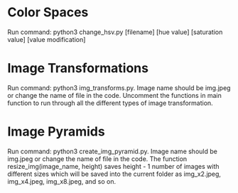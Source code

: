 # Color Spaces
Run command: python3 change_hsv.py [filename] [hue value] [saturation value] [value modification]

# Image Transformations
Run command: python3 img_transforms.py. Image name should be img.jpeg or change the name of file in the code. Uncomment the functions in main function to run through all the different types of image transformation.

# Image Pyramids
Run command: python3 create_img_pyramid.py. Image name should be img.jpeg or change the name of file in the code. The function resize_img(image_name, height) saves height - 1 number of images with different sizes which will be saved into the current folder as img_x2.jpeg, img_x4.jpeg, img_x8.jpeg, and so on.
